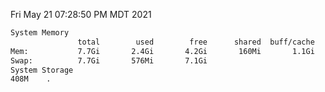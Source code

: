 Fri May 21 07:28:50 PM MDT 2021
```bash
System Memory
               total        used        free      shared  buff/cache   available
Mem:           7.7Gi       2.4Gi       4.2Gi       160Mi       1.1Gi       4.8Gi
Swap:          7.7Gi       576Mi       7.1Gi
System Storage
408M	.
```
